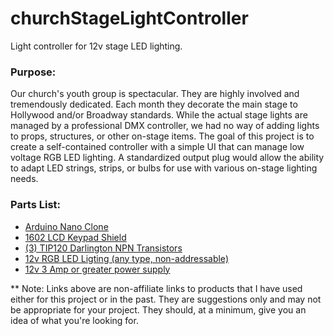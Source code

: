 # churchStageLightController
Light controller for 12v stage LED lighting.

### Purpose:
Our church's youth group is spectacular. They are highly involved and tremendously dedicated. Each month they decorate the main stage to Hollywood and/or Broadway standards. While the actual stage lights are managed by a professional DMX controller, we had no way of adding lights to props, structures, or other on-stage items. The goal of this project is to create a self-contained controller with a simple UI that can manage low voltage RGB LED lighting. A standardized output plug would allow the ability to adapt LED strings, strips, or bulbs for use with various on-stage lighting needs.


### Parts List:
  * [Arduino Nano Clone](https://www.amazon.com/dp/B0739V3MR7)
  * [1602 LCD Keypad Shield](https://www.amazon.com/gp/product/B0744JLGWF)
  * [(3) TIP120 Darlington NPN Transistors](https://www.amazon.com/gp/product/B00B888622/)
  * [12v RGB LED Ligting (any type, non-addressable)](https://www.amazon.com/econoLED-Flexible-Multi-colors-Non-waterproof-Changing/dp/B006LW2NJM)
  * [12v 3 Amp or greater power supply](https://www.amazon.com/110V-220V-Converter-Lighting-Transformer-Flexible/dp/B073QTNF9F)


  ** Note: Links above are non-affiliate links to products that I have used either for this project or in the past. They are suggestions only and may not be appropriate for your project. They should, at a minimum, give you an idea of what you're looking for.

